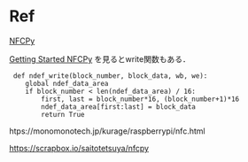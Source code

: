 
# Ref

[NFCPy](https://github.com/nfcpy/nfcpy)

[Getting Started NFCPy](https://nfcpy.readthedocs.io/en/latest/topics/get-started.html) を見るとwrite関数もある．
```
 def ndef_write(block_number, block_data, wb, we):
    global ndef_data_area
    if block_number < len(ndef_data_area) / 16:
        first, last = block_number*16, (block_number+1)*16
        ndef_data_area[first:last] = block_data
        return True
```
htps://monomonotech.jp/kurage/raspberrypi/nfc.html

https://scrapbox.io/saitotetsuya/nfcpy
